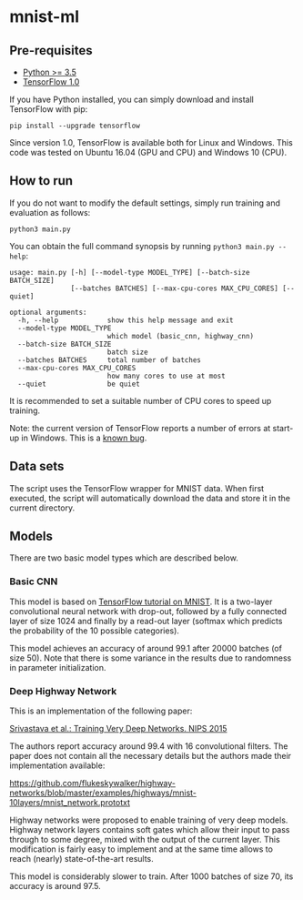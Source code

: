 mnist-ml
========

Pre-requisites
--------------

- [Python >= 3.5](https://www.python.org/downloads/release/python-352/)
- [TensorFlow 1.0](https://www.tensorflow.org/install/)

If you have Python installed, you can simply download and install TensorFlow
with pip:

`pip install --upgrade tensorflow`

Since version 1.0, TensorFlow is available both for Linux and Windows. This code
was tested on Ubuntu 16.04 (GPU and CPU) and Windows 10 (CPU).

How to run
----------

If you do not want to modify the default settings, simply run training and
evaluation as follows:

```
python3 main.py
```

You can obtain the full command synopsis by running `python3 main.py --help`:

```
usage: main.py [-h] [--model-type MODEL_TYPE] [--batch-size BATCH_SIZE]
               [--batches BATCHES] [--max-cpu-cores MAX_CPU_CORES] [--quiet]

optional arguments:
  -h, --help            show this help message and exit
  --model-type MODEL_TYPE
                        which model (basic_cnn, highway_cnn)
  --batch-size BATCH_SIZE
                        batch size
  --batches BATCHES     total number of batches
  --max-cpu-cores MAX_CPU_CORES
                        how many cores to use at most
  --quiet               be quiet
```

It is recommended to set a suitable number of CPU cores to speed up training. 

Note: the current version of TensorFlow reports a number of errors at start-up in Windows.
This is a [known bug](http://stackoverflow.com/q/42217532/1467943).

Data sets
---------

The script uses the TensorFlow wrapper for MNIST data. When first executed, the
script will automatically download the data and store it in the current
directory.

Models
------

There are two basic model types which are described below.

### Basic CNN

This model is based on [TensorFlow tutorial on
MNIST](https://www.tensorflow.org/get_started/mnist/pros). It is a two-layer
convolutional neural network with drop-out, followed by a fully connected layer
of size 1024 and finally by a read-out layer (softmax which predicts the
probability of the 10 possible categories).

This model achieves an accuracy of around 99.1 after 20000 batches (of size 50).
Note that there is some variance in the results due to randomness in parameter
initialization.

### Deep Highway Network

This is an implementation of the following paper:

[Srivastava et al.: Training Very Deep Networks. NIPS 2015](https://arxiv.org/abs/1507.06228)

The authors report accuracy around 99.4 with 16 convolutional filters.
The paper does not contain all the necessary details but the authors made their
implementation available:

<https://github.com/flukeskywalker/highway-networks/blob/master/examples/highways/mnist-10layers/mnist_network.prototxt>

Highway networks were proposed to enable training of very deep models. Highway
network layers contains soft gates which allow their input to pass through to
some degree, mixed with the output of the current layer. This modification is
fairly easy to implement and at the same time allows to reach (nearly)
state-of-the-art results.

This model is considerably slower to train. After 1000 batches of size 70, its
accuracy is around 97.5.

